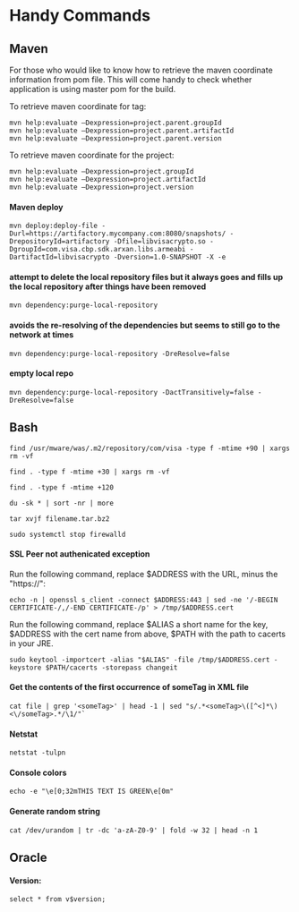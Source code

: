 Handy Commands
==============

Maven
-----
For those who would like to know how to retrieve the maven coordinate information from pom file. This will come handy to check whether application is using master pom for the build.

To retrieve maven coordinate for <parent> tag:
```
mvn help:evaluate –Dexpression=project.parent.groupId
mvn help:evaluate –Dexpression=project.parent.artifactId
mvn help:evaluate –Dexpression=project.parent.version
```

To retrieve maven coordinate for the project:
```
mvn help:evaluate –Dexpression=project.groupId
mvn help:evaluate –Dexpression=project.artifactId
mvn help:evaluate –Dexpression=project.version
```

#### Maven deploy
```
mvn deploy:deploy-file -Durl=https://artifactory.mycompany.com:8080/snapshots/ -DrepositoryId=artifactory -Dfile=libvisacrypto.so -DgroupId=com.visa.cbp.sdk.arxan.libs.armeabi -DartifactId=libvisacrypto -Dversion=1.0-SNAPSHOT -X -e
```

#### attempt to delete the local repository files but it always goes and fills up the local repository after things have been removed
```
mvn dependency:purge-local-repository
```

#### avoids the re-resolving of the dependencies but seems to still go to the network at times
```
mvn dependency:purge-local-repository -DreResolve=false
```

#### empty local repo
```
mvn dependency:purge-local-repository -DactTransitively=false -DreResolve=false
```


Bash
----
`find /usr/mware/was/.m2/repository/com/visa -type f -mtime +90 | xargs rm -vf`

`find . -type f -mtime +30 | xargs rm -vf`

`find . -type f -mtime +120`

`du -sk * | sort -nr | more`

`tar xvjf filename.tar.bz2`

`sudo systemctl stop firewalld`


#### SSL Peer not authenicated exception
Run the following command, replace $ADDRESS with the URL, minus the "https://":
```
echo -n | openssl s_client -connect $ADDRESS:443 | sed -ne '/-BEGIN CERTIFICATE-/,/-END CERTIFICATE-/p' > /tmp/$ADDRESS.cert
```

Run the following command, replace $ALIAS a short name for the key, $ADDRESS with the cert name from above, $PATH with the path to cacerts in your JRE.
```
sudo keytool -importcert -alias "$ALIAS" -file /tmp/$ADDRESS.cert -keystore $PATH/cacerts -storepass changeit
```

#### Get the contents of the first occurrence of someTag in XML file
```
cat file | grep '<someTag>' | head -1 | sed "s/.*<someTag>\([^<]*\)<\/someTag>.*/\1/"`
```

#### Netstat
`netstat -tulpn`

#### Console colors
`echo -e "\e[0;32mTHIS TEXT IS GREEN\e[0m"`

#### Generate random string
```
cat /dev/urandom | tr -dc 'a-zA-Z0-9' | fold -w 32 | head -n 1
```

Oracle
------
#### Version:
```
select * from v$version;
```

